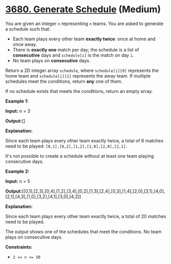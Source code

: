# [3680. Generate Schedule][link] (Medium)

[link]: https://leetcode.com/contest/biweekly-contest-165/problems/generate-schedule/

You are given an integer `n` representing `n` teams. You are asked to generate a schedule such that:

- Each team plays every other team **exactly twice**: once at home and once away.
- There is **exactly one** match per day; the schedule is a list of **consecutive** days and
`schedule[i]` is the match on day `i`.
- No team plays on **consecutive** days.

Return a 2D integer array `schedule`, where `schedule[i][0]` represents the home team and
`schedule[i][1]` represents the away team. If multiple schedules meet the conditions, return **any**
one of them.

If no schedule exists that meets the conditions, return an empty array.

**Example 1:**

**Input:** n = 3

**Output:**\[\]

**Explanation:**

Since each team plays every other team exactly twice, a total of 6 matches need to be played:
`[0,1],[0,2],[1,2],[1,0],[2,0],[2,1]`.

It's not possible to create a schedule without at least one team playing consecutive days.

**Example 2:**

**Input:** n = 5

**Output:**\[\[0,1\],\[2,3\],\[0,4\],\[1,2\],\[3,4\],\[0,2\],\[1,3\],\[2,4\],\[0,3\],\[1,4\],\[2,0\],\[3,1\],\[4,0\],\[2,1\],\[4,3\],\[1,0\],\[3,2\],\[4,1\],\[3,0\],\[4,2\]\]

**Explanation:**

Since each team plays every other team exactly twice, a total of 20 matches need to be played.

The output shows one of the schedules that meet the conditions. No team plays on consecutive days.

**Constraints:**

- `2 <= n <= 50`
